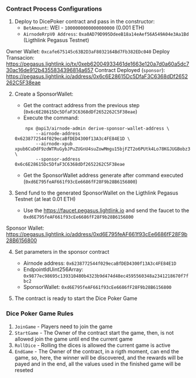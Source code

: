 ### Contract Process Configurations
1. Deploy to DicePoker contract and pass in the constructor:
    - `BetAmount`: WEI - `1000000000000000000` (0.001 ETH)
    - `AirnodeRrpV0 Address`: `0xa0AD79D995DdeeB18a14eAef56A549A04e3Aa1Bd` (Ligthlink Pegasus Testnet)

Owner Wallet: `0xcafe675145c63B2D3aF8032164Bd7Fb382EDc040`
Deploy Transacion: https://pegasus.lightlink.io/tx/0xeb62004933461de1663e120a7d0a60a5dc730ac16de912b4355834396814a657
Contract Deployed (`sponsor`): https://pegasus.lightlink.io/address/0x6c6E28615Dc5DfaF3C6368dDf2652262C5F38eae

2. Create a SponsorWallet:
    - Get the contract address from the previous step (`0x6c6E28615Dc5DfaF3C6368dDf2652262C5F38eae`)
    - Execute the command:
    ```shell
        npx @api3/airnode-admin derive-sponsor-wallet-address \
            --airnode-address 0x6238772544f029ecaBfDED4300f13A3c4FE84E1D \
            --airnode-xpub xpub6CuDdF9zdWTRuGybJPuZUGnU4suZowMmgu15bjFZT2o6PUtk4Lo78KGJUGBobz3pPKRaN9sLxzj21CMe6StP3zUsd8tWEJPgZBesYBMY7Wo \
            --sponsor-address 0x6c6E28615Dc5DfaF3C6368dDf2652262C5F38eae
    ```
    - Get the SponsorWallet address generate after command executed (`0xd6E795feAF661f93cEe6686fF28F9b28B6156800`)

3. Send fund to the generated SponsorWallet on the Ligthlink Pegasus Testnet (at leat 0.01 ETH)
    - Use the https://faucet.pegasus.lightlink.io and send the faucet to the `0xd6E795feAF661f93cEe6686fF28F9b28B6156800`

Sponsor Wallet: https://pegasus.lightlink.io/address/0xd6E795feAF661f93cEe6686fF28F9b28B6156800

4. Set parameters in the sponsor contract
    - Airnode address: `0x6238772544f029ecaBfDED4300f13A3c4FE84E1D`
    - EndpointIdUint256Array: `0x9877ec98695c139310480b4323b9d474d48ec4595560348a2341218670f7fbc2`
    - SponsorWallet: `0xd6E795feAF661f93cEe6686fF28F9b28B6156800`

5. The contract is ready to start the Dice Poker Game

### Dice Poker Game Rules
1. `JoinGame` - Players need to join the game
2. `StartGame` - The Owner of the contract start the game, then, is not allowed join the game until end the current game
3. `RollDice` - Rolling the dices is allowed the current game is active
4. `EndGame` - The Owner of the contract, in a rigth moment, can end the game, so, here, the winner will be discovered, and the rewards will be payed and in the end, all the values used in the finished game will be reseted